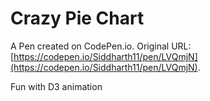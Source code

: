 # Crazy Pie Chart

A Pen created on CodePen.io. Original URL: [https://codepen.io/Siddharth11/pen/LVQmjN](https://codepen.io/Siddharth11/pen/LVQmjN).

Fun with D3 animation
